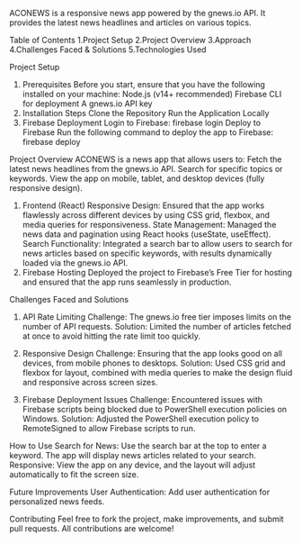 ACONEWS is a responsive news app powered by the gnews.io API. It provides the latest news headlines and articles on various topics.

Table of Contents
1.Project Setup
2.Project Overview
3.Approach
4.Challenges Faced & Solutions
5.Technologies Used


Project Setup
1. Prerequisites
Before you start, ensure that you have the following installed on your machine:
	Node.js (v14+ recommended)
	Firebase CLI for deployment
	A gnews.io API key
2. Installation Steps
	Clone the Repository
	Run the Application Locally
3. Firebase Deployment
	Login to Firebase: firebase login
	Deploy to Firebase Run the following command to deploy the app to Firebase: firebase deploy


Project Overview
ACONEWS is a news app that allows users to:
	Fetch the latest news headlines from the gnews.io API.
	Search for specific topics or keywords.
	View the app on mobile, tablet, and desktop devices (fully responsive design).


1. Frontend (React)
	Responsive Design: Ensured that the app works flawlessly across different devices by using CSS grid, flexbox, and media queries 	                   for responsiveness.
	State Management: Managed the news data and pagination using React hooks (useState, useEffect).
	Search Functionality: Integrated a search bar to allow users to search for news articles based on specific keywords, with results 			      dynamically loaded via the gnews.io API.
2. Firebase Hosting
	Deployed the project to Firebase’s Free Tier for hosting and ensured that the app runs seamlessly in production.


Challenges Faced and Solutions
1. API Rate Limiting
	Challenge: The gnews.io free tier imposes limits on the number of API requests.
	Solution: Limited the number of articles fetched at once to avoid hitting the rate limit too quickly.

2. Responsive Design
	Challenge: Ensuring that the app looks good on all devices, from mobile phones to desktops.
	Solution: Used CSS grid and flexbox for layout, combined with media queries to make the design fluid and responsive across screen 		  sizes.
3. Firebase Deployment Issues
	Challenge: Encountered issues with Firebase scripts being blocked due to PowerShell execution policies on Windows.
	Solution: Adjusted the PowerShell execution policy to RemoteSigned to allow Firebase scripts to run.


How to Use
	Search for News: Use the search bar at the top to enter a keyword. The app will display news articles related to your search.
	Responsive: View the app on any device, and the layout will adjust automatically to fit the screen size.


Future Improvements
	User Authentication: Add user authentication for personalized news feeds.


Contributing
	Feel free to fork the project, make improvements, and submit pull requests. All contributions are welcome!
